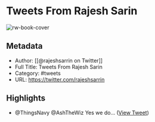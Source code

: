 # Tweets From Rajesh Sarin

![rw-book-cover](https://pbs.twimg.com/profile_images/1253304610628022272/vksZowNq.jpg)

## Metadata
- Author: [[@rajeshsarrin on Twitter]]
- Full Title: Tweets From Rajesh Sarin
- Category: #tweets
- URL: https://twitter.com/rajeshsarrin

## Highlights
- @ThingsNavy @AshTheWiz Yes we do... ([View Tweet](https://twitter.com/rajeshsarrin/status/1589581144961736704))
